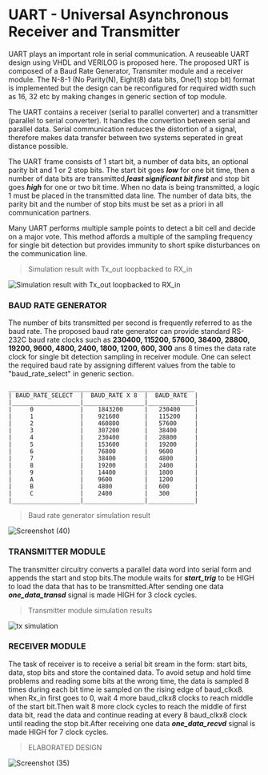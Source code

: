 # UART - Universal Asynchronous Receiver and Transmitter

UART plays an important role in serial communication. A reuseable UART design using VHDL and VERILOG is proposed here. The proposed URT is composed of a Baud Rate Generator, Transmiter module and a receiver module. The N-8-1 (No Parity(N), Eight(8) data bits, One(1) stop bit) format is implemented but the design can be reconfigured for required width such as 16, 32 etc by making changes in generic section of top module.

The UART contains a receiver (serial to parallel converter) and a transmitter (parallel to serial converter). It handles the convertion between serial and parallel data. Serial communication reduces the distortion of a signal, therefore makes data transfer between two systems seperated in great distance possible. 

The UART frame consists of 1 start bit, a number of data bits, an optional parity bit and 1 or 2 stop bits. The start bit goes **_low_** for one bit time, then a number of data bits are transmitted,**_least significant bit first_** and stop bit goes **_high_** for one or two bit time. When no data is being transmitted, a logic 1 must be placed in the transmitted data line. The number of data bits, the parity bit and the number of stop bits must be set as a priori in all communication partners.  

Many UART performs multiple sample points to detect a bit cell and decide on a major vote. This method affords a multiple of the sampling frequency for single bit detection but provides immunity to short spike disturbances on the communication line.

>Simulation result with Tx_out loopbacked to RX_in

![Simulation result with Tx_out loopbacked to RX_in](https://github.com/Joyal-babu/FPGA_VERILOG_VHDL/assets/123290522/bdea56c3-30af-4058-8c7b-18b1607221c1)


### BAUD RATE GENERATOR

The number of bits transmitted per second is frequently referred to as the baud rate. The proposed baud rate generator can provide standard RS-232C baud rate clocks such as **230400, 115200, 57600, 38400, 28800, 19200, 9600, 4800, 2400, 1800, 1200, 600, 300** ans 8 times the data rate clock for single bit detection sampling in receiver module. One can select the required baud rate by assigning different values from the table to "baud_rate_select" in generic section.

~~~
____________________________________________________
| BAUD_RATE_SELECT  |  BAUD_RATE X 8  |  BAUD_RATE  |
|___________________|_________________|_____________|
|     0             |    1843200      |   230400    |
|     1             |    921600       |   115200    |
|     2             |    460800       |   57600     |
|     3             |    307200       |   38400     |
|     4             |    230400       |   28800     |
|     5             |    153600       |   19200     |
|     6             |    76800        |   9600      |
|     7             |    38400        |   4800      |
|     8             |    19200        |   2400      |
|     9             |    14400        |   1800      |
|     A             |    9600         |   1200      |
|     B             |    4800         |   600       |
|     C             |    2400         |   300       |
|___________________|_________________|_____________|
~~~

>Baud rate generator simulation result

![Screenshot (40)](https://github.com/Joyal-babu/FPGA_VERILOG_VHDL/assets/123290522/4b723bc2-91ae-4a3d-9e23-6e0f6103724c)



### TRANSMITTER MODULE

The transmitter circuitry converts a parallel data word into serial form and appends the start and stop bits.The module waits for **_start_trig_** to be HIGH to load the data that has to be transmitted.After sending one data **_one_data_transd_** signal is made HIGH for 3 clock cycles.


>Transmitter module simulation results

![tx simulation](https://github.com/Joyal-babu/FPGA_VERILOG_VHDL/assets/123290522/adaa5424-0cb1-47cc-89fe-056f3954bf18)


### RECEIVER MODULE

The task of receiver is to receive a serial bit sream in the form: start bits, data, stop bits and store the contained data. To avoid setup and hold time problems and reading some bits at the wrong time, the data is sampled 8 times during each bit time ie sampled on the rising edge of baud_clkx8.
when Rx_in first goes to 0, wait 4 more baud_clkx8 clocks to reach middle of the start bit.Then wait 8 more clock cycles to reach the middle of first data bit, read the data and continue reading at every 8 baud_clkx8 clock until reading the stop bit.After receiving one data **_one_data_recvd_** signal is made HIGH for 7 clock cycles.



> ELABORATED DESIGN

   ![Screenshot (35)](https://github.com/Joyal-babu/FPGA_VERILOG_VHDL/assets/123290522/9e9149d8-28d2-40c3-a6c4-f436117f5f28)



















